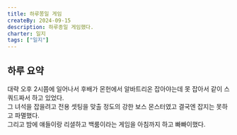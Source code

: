 ```yaml
---
title: 하루쫑일 게임
createBy: 2024-09-15
description: 하루종일 게임했다.
charter: 일지
tags: ["일지"]
---
```


## 하루 요약

대략 오후 2시쯤에 일어나서 후배가 몬헌에서 알바트리온 잡아야는데 못 잡아서 같이 스쿼드짜서 하고 있었다.  
그 녀석을 잡을려고 전용 셋팅을 맞출 정도의 강한 보스 몬스터였고 결국엔 잡지는 못하고 파멸했다.  
그리고 밤에 얘들이랑 리셜하고 백룸이라는 게임을 아침까지 하고 빠빠이했다.
